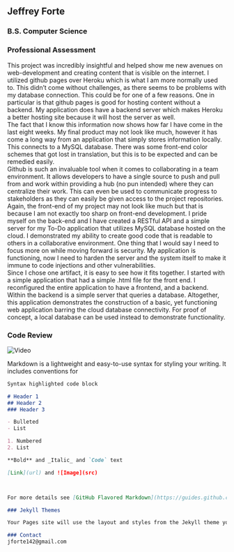 ## Jeffrey Forte                     
### B.S. Computer Science
<script src="https://www.hackthebox.eu/badge/293174"></script>

### Professional Assessment
<text> 
	<div>This project was incredibly insightful and helped show me new avenues on web-development and creating content that is visible on the internet. I utilized github pages over Heroku which is what I am more normally used to. This didn’t come without challenges, as there seems to be problems with my database connection. This could be for one of a few reasons. One in particular is that github pages is good for hosting content without a backend. My application does have a backend server which makes Heroku a better hosting site because it will host the server as well. </div>
	<div>The fact that I know this information now shows how far I have come in the last eight weeks. My final product may not look like much, however it has come a long way from an application that simply stores information locally. This connects to a MySQL database. There was some front-end color schemes that got lost in translation, but this is to be expected and can be remedied easily. </div>
	<div>Github is such an invaluable tool when it comes to collaborating in a team environment. It allows developers to have a single source to push and pull from and work within providing a hub (no pun intended) where they can centralize their work. This can even be used to communicate progress to stakeholders as they can easily be given access to the project repositories. </div>
	<div>Again, the front-end of my project may not look like much but that is because I am not exactly too sharp on front-end development. I pride myself on the back-end and I have created a RESTful API and a simple server for my To-Do application that utilizes MySQL database hosted on the cloud. I demonstrated my ability to create good code that is readable to others in a collaborative environment. One thing that I would say I need to focus more on while moving forward is security. My application is functioning, now I need to harden the server and the system itself to make it immune to code injections and other vulnerabilities. </div> 
	<div> Since I chose one artifact, it is easy to see how it fits together. I started with a simple application that had a simple .html file for the front end. I reconfigured the entire application to have a frontend, and a backend. Within the backend is a simple server that queries a database. Altogether, this application demonstrates the construction of a basic, yet functioning web application barring the cloud database connectivity. For proof of concept, a local database can be used instead to demonstrate functionality. </div>
</text>
  
### Code Review
![Video](src)

Markdown is a lightweight and easy-to-use syntax for styling your writing. It includes conventions for

```markdown
Syntax highlighted code block

# Header 1
## Header 2
### Header 3

- Bulleted
- List

1. Numbered
2. List

**Bold** and _Italic_ and `Code` text

[Link](url) and ![Image](src)



For more details see [GitHub Flavored Markdown](https://guides.github.com/features/mastering-markdown/).

### Jekyll Themes

Your Pages site will use the layout and styles from the Jekyll theme you have selected in your [repository settings](https://github.com/jforte1495/jforte1495.github.io/settings). The name of this theme is saved in the Jekyll `_config.yml` configuration file.

### Contact
jforte142@gmail.com


